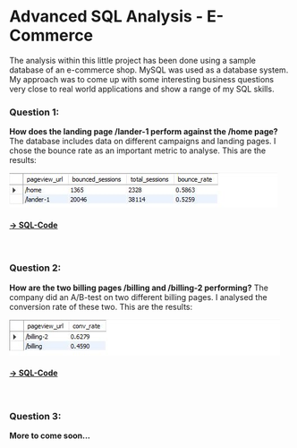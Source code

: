 # Advanced SQL Analysis - E-Commerce

The analysis within this little project has been done using a sample database of an e-commerce shop. MySQL was used as a database system. My approach was to come up with some interesting business questions very close to real world applications and show a range of my SQL skills.

### Question 1: 
**How does the landing page /lander-1 perform against the /home page?** The database includes data on different campaigns and landing pages. I chose the bounce rate as an important metric to analyse. 
This are the results:


![](/images/bounce_rate_for_landing_pages.JPG)
 #### [-> SQL-Code](https://github.com/maxemmrich/AdvancedSQL_E-Commerce/blob/main/bounce_rate_for_landing_pages.sql) 
<br>

### Question 2: 
**How are the two billing pages /billing and /billing-2 performing?** The company did an A/B-test on two different billing pages. I analysed the conversion rate of these two.
This are the results:


![](/images/billing_page_analysis.JPG)<br>
#### [-> SQL-Code](https://github.com/maxemmrich/AdvancedSQL_E-Commerce/blob/main/billing_page_analysis.sql) 
<br>

### Question 3: 
**More to come soon...** 
